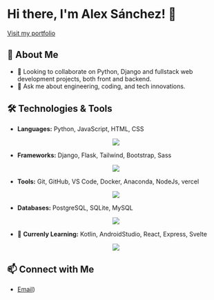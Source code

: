 # Hi there, I'm Alex Sánchez! 👋

[Visit my portfolio](https://alexsgportfolio.netlify.app)

## 🚀 About Me

- 👯 Looking to collaborate on Python, Django and fullstack web development projects, both front and backend.
- 💬 Ask me about engineering, coding, and tech innovations.

## 🛠️ Technologies & Tools

- **Languages:** Python, JavaScript, HTML, CSS
<p align="center">
  <a href="https://skillicons.dev">
    <img src="https://skillicons.dev/icons?i=py,js,html,css,r" />
  </a>
</p>

- **Frameworks:** Django, Flask, Tailwind, Bootstrap, Sass
<p align="center">
  <a href="https://skillicons.dev">
    <img src="https://skillicons.dev/icons?i=django,flask,tailwind,bootstrap,sass,astro" />
  </a>
</p>

- **Tools:** Git, GitHub, VS Code, Docker, Anaconda, NodeJs, vercel
<p align="center">
  <a href="https://skillicons.dev">
    <img src="https://skillicons.dev/icons?i=git,github,vscode,docker,anaconda,nodejs,vercel" />
  </a>
</p>

- **Databases:** PostgreSQL, SQLite, MySQL
<p align="center">
  <a href="https://skillicons.dev">
    <img src="https://skillicons.dev/icons?i=postgres,sqlite,mysql" />
  </a>
</p>

- 🌱 **Currenly Learning:** Kotlin, AndroidStudio, React, Express, Svelte
<p align="center">
  <a href="https://skillicons.dev">
    <img src="https://skillicons.dev/icons?i=kotlin,androidstudio,react,express,svelte" />
  </a>
</p>

## 📫 Connect with Me

- [Email](mailto:alexander_sg29@outlook.com))

